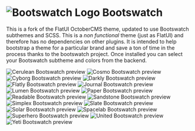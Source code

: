 ![Bootswatch Logo](/assets/vendor/bootswatch/logo.png?raw=true|width=64|height=64) Bootswatch
==========

This is a fork of the FlatUI OctoberCMS theme, updated to use Bootswatch subthemes and SCSS.
This is a *non functional* theme (just as FlatUI) and therefore has no dependencies on other plugins. It is intended to help bootstrap a theme for a particular brand and save a ton of time in the process thanks to the bootswatch project.
Once installed you can select your Bootswatch subtheme and colors from the backend. 

![Cerulean Bootswatch preview](/assets/vendor/bootswatch/cerulean/thumbnail.png?raw=true)
![Cosmo Bootswatch preview](/assets/vendor/bootswatch/cosmo/thumbnail.png?raw=true)
![Cyborg Bootswatch preview](/assets/vendor/bootswatch/cyborg/thumbnail.png?raw=true)
![Darkly Bootswatch preview](/assets/vendor/bootswatch/darkly/thumbnail.png?raw=true)
![Flatly Bootswatch preview](/assets/vendor/bootswatch/flatly/thumbnail.png?raw=true)
![Journal Bootswatch preview](/assets/vendor/bootswatch/journal/thumbnail.png?raw=true)
![Lumen Bootswatch preview](/assets/vendor/bootswatch/lumen/thumbnail.png?raw=true)
![Paper Bootswatch preview](/assets/vendor/bootswatch/paper/thumbnail.png?raw=true)
![Readable Bootswatch preview](/assets/vendor/bootswatch/readable/thumbnail.png?raw=true)
![Sandstone Bootswatch preview](/assets/vendor/bootswatch/sandstone/thumbnail.png?raw=true)
![Simplex Bootswatch preview](/assets/vendor/bootswatch/simplex/thumbnail.png?raw=true)
![Slate Bootswatch preview](/assets/vendor/bootswatch/slate/thumbnail.png?raw=true)
![Solar Bootswatch preview](/assets/vendor/bootswatch/solar/thumbnail.png?raw=true)
![Spacelab Bootswatch preview](/assets/vendor/bootswatch/spacelab/thumbnail.png?raw=true)
![Superhero Bootswatch preview](/assets/vendor/bootswatch/superhero/thumbnail.png?raw=true)
![United Bootswatch preview](/assets/vendor/bootswatch/united/thumbnail.png?raw=true)
![Yeti Bootswatch preview](/assets/vendor/bootswatch/yeti/thumbnail.png?raw=true)
